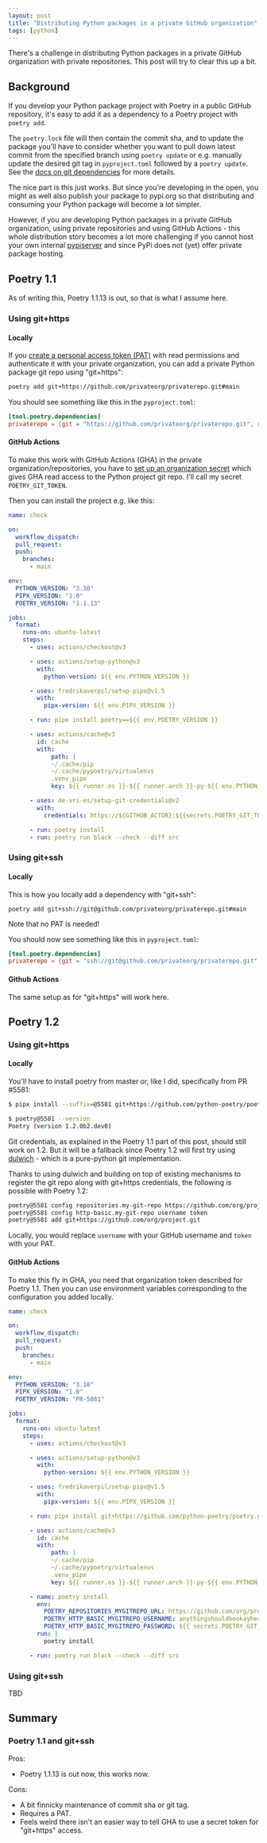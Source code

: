 ```yaml
---
layout: post
title: "Distributing Python packages in a private GitHub organization"
tags: [python]
---
```


There's a challenge in distributing Python packages in a private GitHub organization with private repositories. This post will try to clear this up a bit.

<!--more-->

## Background

If you develop your Python package project with Poetry in a public GitHub repository, it's easy to add it as a dependency to a Poetry project with `poetry add`.

The `poetry.lock` file will then contain the commit sha, and to update the package you'll have to consider whether you want to pull down latest commit from the specified branch using `poetry update` or e.g. manually update the desired git tag in `pyproject.toml` followed by a `poetry update`. See the [docs on git dependencies](https://python-poetry.org/docs/dependency-specification/#git-dependencies) for more details.

The nice part is this just works. But since you're developing in the open, you might as well also publish your package to pypi.org so that distributing and consuming your Python package will become a lot simpler.

However, if you are developing Python packages in a private GitHub organization, using private repositories and using GitHub Actions - this whole distribution story becomes a lot more challenging if you cannot host your own internal [pypiserver](https://github.com/pypiserver/pypiserver) and since PyPi does not (yet) offer private package hosting.

## Poetry 1.1

As of writing this, Poetry 1.1.13 is out, so that is what I assume here.

### Using git+https

#### Locally

If you [create a personal access token (PAT)](https://docs.github.com/en/authentication/keeping-your-account-and-data-secure/creating-a-personal-access-token) with read permissions and authenticate it with your private organization, you can add a private Python package git repo using "git+https":

```bash
poetry add git+https://github.com/privateorg/privaterepo.git#main
```

You should see something like this in the `pyproject.toml`:

```toml
[tool.poetry.dependencies]
privaterepo = {git = "https://github.com/privateorg/privaterepo.git", rev = "main"}
```

#### GitHub Actions

To make this work with GitHub Actions (GHA) in the private organization/repositories, you have to [set up an organization secret](https://docs.github.com/en/actions/security-guides/encrypted-secrets#creating-encrypted-secrets-for-an-organization) which gives GHA read access to the Python project git repo. I'll call my secret `POETRY_GIT_TOKEN`.

Then you can install the project e.g. like this:

```yaml
name: check

on:
  workflow_dispatch:
  pull_request:
  push:
    branches:
      - main

env:
  PYTHON_VERSION: "3.10"
  PIPX_VERSION: "1.0"
  POETRY_VERSION: "1.1.13"

jobs:
  format:
    runs-on: ubuntu-latest
    steps:
      - uses: actions/checkout@v3

      - uses: actions/setup-python@v3
        with:
          python-version: ${{ env.PYTHON_VERSION }}

      - uses: fredrikaverpil/setup-pipx@v1.5
        with:
          pipx-version: ${{ env.PIPX_VERSION }}

      - run: pipx install poetry==${{ env.POETRY_VERSION }}

      - uses: actions/cache@v3
        id: cache
        with:
            path: |
            ~/.cache/pip
            ~/.cache/pypoetry/virtualenvs
            .venv_pipx
            key: ${{ runner.os }}-${{ runner.arch }}-py-${{ env.PYTHON_VERSION }}-{{ env.pythonLocation }}-pipx-${{ env.PIPX_VERSION }}-poetry-${{ env.POETRY_VERSION }}-${{ hashFiles('poetry.lock') }}

      - uses: de-vri-es/setup-git-credentials@v2
        with:
          credentials: https://${GITHUB_ACTOR}:${{secrets.POETRY_GIT_TOKEN}}@github.com/

      - run: poetry install
      - run: poetry run black --check --diff src
```

### Using git+ssh

#### Locally

This is how you locally add a dependency with "git+ssh":

```
poetry add git+ssh://git@github.com/privateorg/privaterepo.git#main
```

Note that no PAT is needed!

You should now see something like this in `pyproject.toml`:

```toml
[tool.poetry.dependencies]
privaterepo = {git = "ssh://git@github.com/privateorg/privaterepo.git", rev = "main"}
```

#### Github Actions

The same setup as for "git+https" will work here.

## Poetry 1.2

### Using git+https

#### Locally

You'll have to install poetry from master or, like I did, specifically from PR #5581:

```bash
$ pipx install --suffix=@5581 git+https://github.com/python-poetry/poetry.git@refs/pull/5581/head

$ poetry@5581 --version
Poetry (version 1.2.0b2.dev0)
```

Git credentials, as explained in the Poetry 1.1 part of this post, should still work on 1.2. But it will be a fallback since Poetry 1.2 will first try using [dulwich](https://github.com/jelmer/dulwich) - which is a pure-python git implementation.

Thanks to using dulwich and building on top of existing mechanisms to register the git repo along with git+https credentials, the following is possible with Poetry 1.2:

```bash
poetry@5581 config repositories.my-git-repo https://github.com/org/project.git
poetry@5581 config http-basic.my-git-repo username token
poetry@5581 add git+https://github.com/org/project.git
```

Locally, you would replace `username` with your GitHub username and `token` with your PAT.

#### GitHub Actions

To make this fly in GHA, you need that organization token described for Poetry 1.1. Then you can use environment variables corresponding to the configuration you added locally.


```yaml
name: check

on:
  workflow_dispatch:
  pull_request:
  push:
    branches:
      - main

env:
  PYTHON_VERSION: "3.10"
  PIPX_VERSION: "1.0"
  POETRY_VERSION: "PR-5881"

jobs:
  format:
    runs-on: ubuntu-latest
    steps:
      - uses: actions/checkout@v3

      - uses: actions/setup-python@v3
        with:
          python-version: ${{ env.PYTHON_VERSION }}

      - uses: fredrikaverpil/setup-pipx@v1.5
        with:
          pipx-version: ${{ env.PIPX_VERSION }}

      - run: pipx install git+https://github.com/python-poetry/poetry.git@refs/pull/5581/head

      - uses: actions/cache@v3
        id: cache
        with:
            path: |
            ~/.cache/pip
            ~/.cache/pypoetry/virtualenvs
            .venv_pipx
            key: ${{ runner.os }}-${{ runner.arch }}-py-${{ env.PYTHON_VERSION }}-{{ env.pythonLocation }}-pipx-${{ env.PIPX_VERSION }}-poetry-${{ env.POETRY_VERSION }}-${{ hashFiles('poetry.lock') }}

      - name: poetry install
        env:
          POETRY_REPOSITORIES_MYGITREPO_URL: https://github.com/org/project.git
          POETRY_HTTP_BASIC_MYGITREPO_USERNAME: anythingshouldbeokayhere
          POETRY_HTTP_BASIC_MYGITREPO_PASSWORD: ${{ secrets.POETRY_GIT_TOKEN }}
        run: |
          poetry install

      - run: poetry run black --check --diff src
```


### Using git+ssh

TBD

## Summary

### Poetry 1.1 and git+ssh

Pros:
  - Poetry 1.1.13 is out now, this works now.

Cons:
  - A bit finnicky maintenance of commit sha or git tag.
  - Requires a PAT.
  - Feels weird there isn't an easier way to tell GHA to use a secret token for "git+https" access.
